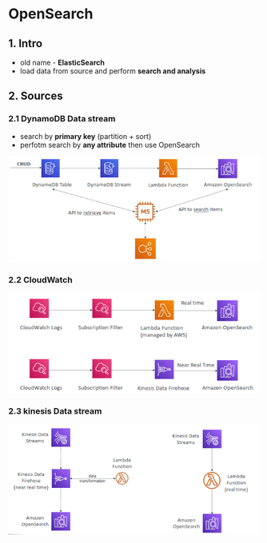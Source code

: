 # OpenSearch
## 1. Intro
- old name - **ElasticSearch**
- load data from source and perform **search and analysis**

## 2. Sources
### 2.1 DynamoDB Data stream
- search by **primary key** (partition + sort)
- perfotm search by **any attribute** then use OpenSearch

![img.png](../99_img/moreSrv/openSearch/img.png)

### 2.2 CloudWatch
![img_1.png](../99_img/moreSrv/openSearch/img_1.png)

### 2.3 kinesis Data stream
![img_2.png](../99_img/moreSrv/openSearch/img_2.png)